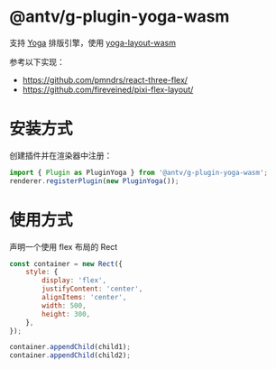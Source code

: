 # @antv/g-plugin-yoga-wasm

支持 [Yoga](https://yogalayout.com/) 排版引擎，使用 [yoga-layout-wasm](https://github.com/pinqy520/yoga-layout-wasm)

参考以下实现：

-   https://github.com/pmndrs/react-three-flex/
-   https://github.com/fireveined/pixi-flex-layout/

# 安装方式

创建插件并在渲染器中注册：

```js
import { Plugin as PluginYoga } from '@antv/g-plugin-yoga-wasm';
renderer.registerPlugin(new PluginYoga());
```

# 使用方式

声明一个使用 flex 布局的 Rect

```js
const container = new Rect({
    style: {
        display: 'flex',
        justifyContent: 'center',
        alignItems: 'center',
        width: 500,
        height: 300,
    },
});

container.appendChild(child1);
container.appendChild(child2);
```

